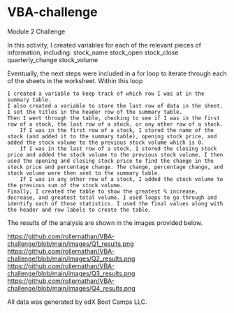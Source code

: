 # VBA-challenge
Module 2 Challenge

In this activity, I created variables for each of the relevant pieces of information, including:
    stock_name
    stock_open
    stock_close
    quarterly_change
    stock_volume

Eventually, the next steps were included in a for loop to iterate through each of the sheets in the worksheet. Within this loop

    I created a variable to keep track of which row I was at in the summary table.
    I also created a variable to store the last row of data in the sheet.
    I set the titles in the header row of the summary table.
    Then I went through the table, checking to see if I was in the first row of a stock, the last row of a stock, or any other row of a stock.
        If I was in the first row of a stock, I stored the name of the stock (and added it to the summary table), opening stock price, and added the stock volume to the previous stock volume which is 0.
        If I was in the last row of a stock, I stored the closing stock price and added the stock volume to the previous stock volume. I then used the opening and closing stock price to find the change in the stock price and percentage change. The change, percentage change, and stock volume were then sent to the summary table.
        If I was in any other row of a stock, I added the stock volume to the previous sum of the stock volume.
    Finally, I created the table to show the greatest % increase, decrease, and greatest total volume. I used loops to go through and identify each of those statistics. I used the final values along with the header and row labels to create the table.

The results of the analysis are shown in the images provided below.

https://github.com/rollernathan/VBA-challenge/blob/main/images/Q1_results.png
https://github.com/rollernathan/VBA-challenge/blob/main/images/Q2_results.png
https://github.com/rollernathan/VBA-challenge/blob/main/images/Q3_results.png
https://github.com/rollernathan/VBA-challenge/blob/main/images/Q4_results.png

All data was generated by edX Boot Camps LLC.
